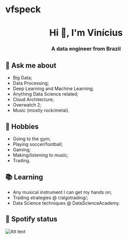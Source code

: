 # vfspeck
<h1 align="center">Hi 👋, I'm Vinícius</h1>
<h3 align="center">A data engineer from Brazil</h3>

## 💬 Ask me about
- Big Data;
- Data Processing;
- Deep Learning and Machine Learning;
- Anything Data Science related;
- Cloud Architecture;
- Overwatch 2;
- Music (mostly rock/metal).

## 📅 Hobbies
- Going to the gym;
- Playing soccer/football;
- Gaming;
- Making/listening to music;
- Trading.

## 📚 Learning
- Any musical instrument I can get my hands on;
- Trading strategies @ r/algotrading/;
- Data Science techniques @ DataScienceAcademy.

## 🎵 Spotify status

![Alt text](https://spotify-recently-played-readme.vercel.app/api?user=12173638249&unique={true|1|on|yes})
